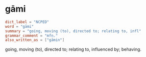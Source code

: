 # gāmi

``` toml
dict_label = "NCPED"
word = "gāmi"
summary = "going, moving (to), directed to; relating to, infl"
grammar_comment = "mfn."
also_written_as = ["gāmin"]
```

going, moving (to), directed to; relating to, influenced by; behaving.

